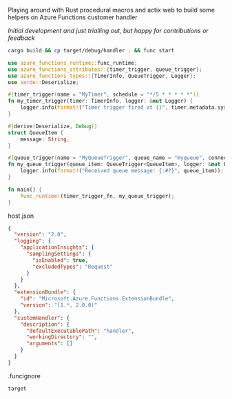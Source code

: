 Playing around with Rust procedural macros and actix web to build some helpers on Azure Functions customer handler

_Initial development and just trialling out, but happy for contributions or feedback_

```bash
cargo build && cp target/debug/handler . && func start
```

```rust
use azure_functions_runtime::func_runtime;
use azure_functions_attributes::{timer_trigger, queue_trigger};
use azure_functions_types::{TimerInfo, QueueTrigger, Logger};
use serde::Deserialize;

#[timer_trigger(name = "MyTimer", schedule = "*/5 * * * * *")]
fn my_timer_trigger(timer: TimerInfo, logger: &mut Logger) {
    logger.info(format!("Timer trigger fired at {}", timer.metadata.sys.utc_now));
}

#[derive(Deserialize, Debug)]
struct QueueItem {
    message: String,
}

#[queue_trigger(name = "MyQueueTrigger", queue_name = "myqueue", connection = "AzureStorageConnectionString")]
fn my_queue_trigger(queue_item: QueueTrigger<QueueItem>, logger: &mut Logger) {
    logger.info(format!("Received queue message: {:#?}", queue_item));
}

fn main() {
    func_runtime!(timer_trigger_fn, my_queue_trigger);
}
```

host.json
```json
{
  "version": "2.0",
  "logging": {
    "applicationInsights": {
      "samplingSettings": {
        "isEnabled": true,
        "excludedTypes": "Request"
      }
    }
  },
  "extensionBundle": {
    "id": "Microsoft.Azure.Functions.ExtensionBundle",
    "version": "[1.*, 2.0.0)"
  },
  "customHandler": {
    "description": {
      "defaultExecutablePath": "handler",
      "workingDirectory": "",
      "arguments": []
    }
  }
}
```

.funcignore
```
target
```